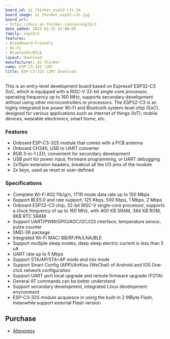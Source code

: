 ```yaml
---
board_id: ai_thinker_esp32-c3s-2m
board_image: ai_thinker_esp32-c3s.jpg
board_url:
- https://docs.ai-thinker.com/en/esp32c3
date_added: 2022-02-22 12:00:00
family: esp32c3
features:
- Breadboard-Friendly
- Wi-Fi
- Bluetooth/BTLE
layout: download
manufacturer: Ai-Thinker
name: ESP-C3-32S (2M)
title: ESP-C3-32S (2M) Download
---
```


This is an entry-level development board based on Espressif ESP32-C3 SoC, which is equipped with a RISC-V 32-bit single-core processor, operating frequency up to 160 MHz, supports secondary development without using other microcontrollers or processors. The ESP32-C3 is an highly integrated low power Wi-Fi and Bluetooth system-level chip (SoC), designed for various applications such as internet of things (IoT), mobile devices, wearable electronics, smart home, etc.

### Features

- Onboard ESP-C3-32S module that comes with a PCB antenna
- Onboard CH340, USB to UART converter
- RGB 3-in-1 LED, convenient for secondary development
- USB port for power input, firmware programming, or UART debugging
- 2x15pin extension headers, breakout all the I/O pins of the module
- 2x keys, used as reset or user-defined

### Specifications

- Complete Wi-Fi 802.11b/g/n, 1T1R mode data rate up to 150 Mbps
- Support BLE5.0 and rate support: 125 Kbps, 500 Kbps, 1 Mbps, 2 Mbps
- Onboard ESP32-C3 chip, 32-bit RISC-V single-core processor, supports a clock frequency of up to 160 MHz, with 400 KB SRAM, 384 KB ROM, 8KB RTC SRAM
- Support UART/PWM/GPIO/ADC/I2C/I2S interface, temperature sensor, pulse counter
- SMD-38 package
- Integrated Wi-Fi MAC/ BB/RF/PA/LNA/BLE
- Support multiple sleep modes, deep sleep electric current is less than 5 uA
- UART rate up to 5 Mbps
- Support STA/AP/STA+AP mode and mix mode
- Support Smart Config (APP)/AirKiss (WeChat) of Android and IOS One-click network configuration
- Support UART port local upgrade and remote firmware upgrade (FOTA)
- General AT commands can be better understand
- Support secondary development, integrated Linux development environment
- ESP-C3-32S module acquiesce in using the built-in 2 MByte Flash, meanwhile support external Flash version

## Purchase

* [Aliexpress](https://www.aliexpress.com/item/1005003023291446.html)
